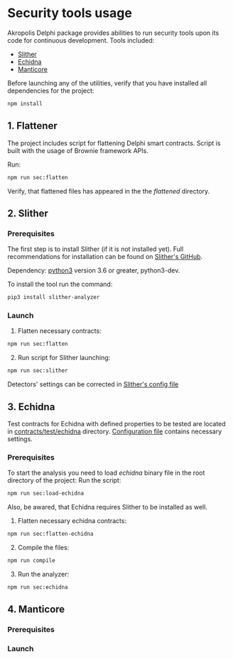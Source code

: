 # Security tools usage

Akropolis Delphi package provides abilities to run security tools upon its code for continuous development.
Tools included:
* [Slither](https://github.com/crytic/slither)
* [Echidna](https://github.com/crytic/echidna)
* [Manticore](https://github.com/trailofbits/manticore)

Before launching any of the utilities, verify that you have installed all dependencies for the project:

```bash
npm install
```

## 1. Flattener

The project includes script for flattening Delphi smart contracts. Script is built with the usage of Brownie framework APIs.

Run:
```bash
npm run sec:flatten
```

Verify, that flattened files has appeared in the the *flattened* directory.

## 2. Slither

### Prerequisites
The first step is to install Slither (if it is not installed yet). Full recommendations for installation can be found on [Slither's GitHub](https://github.com/crytic/slither).

Dependency: [python3](https://www.python.org/downloads/release/python-368/) version 3.6 or greater, python3-dev.

To install the tool run the command:

```bash
pip3 install slither-analyzer
```

### Launch

1. Flatten necessary contracts:

```bash
npm run sec:flatten
```

2. Run script for Slither launching:

```bash
npm run sec:slither
```

Detectors' settings can be corrected in [Slither's config file](slither/slither-config.json)

## 3. Echidna

Test contracts for Echidna with defined properties to be tested are located in [contracts/test/echidna](contracts/test/echidna) directory.
[Configuration file](echidna/echidna_conf.yaml) contains necessary settings.


### Prerequisites

To start the analysis you need to load *echidna* binary file in the root directory of the project:
Run the script:

```bash
npm run sec:load-echidna
```

Also, be awared, that Echidna requires Slither to be installed as well.

1. Flatten necessary echidna contracts:

```bash
npm run sec:flatten-echidna
```

2. Compile the files:

```bash
npm run compile
```

3. Run the analyzer:

```bash
npm run sec:echidna
```

## 4. Manticore
### Prerequisites
### Launch

